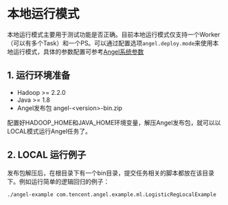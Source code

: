 # 本地运行模式

本地运行模式主要用于测试功能是否正确。目前本地运行模式仅支持一个Worker（可以有多个Task）和一个PS。可以通过配置选项`angel.deploy.mode`来使用本地运行模式，具体的参数配置可参考[Angel系统参数](./config_details.md)

## 1. 运行环境准备

* Hadoop >=  2.2.0
* Java >= 1.8
* Angel发布包 angel-\<version\>-bin.zip

配置好HADOOP_HOME和JAVA_HOME环境变量，解压Angel发布包，就可以以LOCAL模式运行Angel任务了。

## 2. LOCAL 运行例子

发布包解压后，在根目录下有一个bin目录，提交任务相关的脚本都放在该目录下。例如运行简单的逻辑回归的例子：

```./angel-example com.tencent.angel.example.ml.LogisticRegLocalExample```
